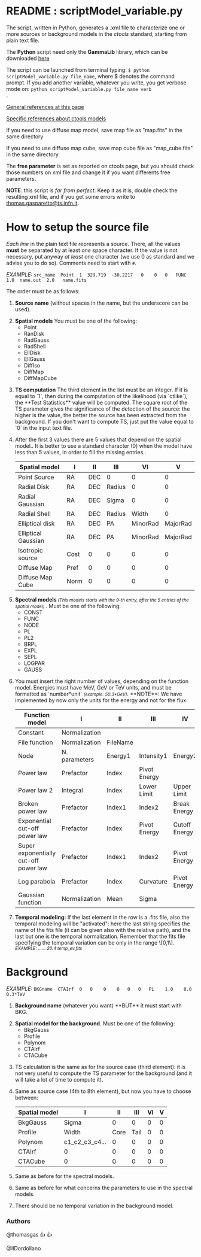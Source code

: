 # README : scriptModel_variable.py 

The script, written in Python, generates a .xml file to characterize one or more sources or background models in the
*ctools* standard, starting from plain text file.

The **Python** script need only the **GammaLib** library, which can be downloaded [here](http://gammalib.sourceforge.net/admin/index.html "Getting GammaLib page")

The script can be launched from terminal typing: `$ python scriptModel_variable.py file_name`, where $ denotes the command prompt.
If you add another variable, whatever you write, you get verbose mode on: `python scriptModel_variable.py file_name verb` <br>.

[General references at this page](http://cta.irap.omp.eu/ctools "ctools Homepage" )

[Specific references about ctools models](http://cta.irap.omp.eu/ctools/users/user_manual/getting_started/models.html "ctools models page")

If you need to use diffuse map model, save map file as "map.fits" 
	in the same directory

If you need to use diffuse map cube, save map cube file as "map_cube.fits" 
	in the same directory	
	
The **free parameter** is set as reported on ctools page, but you should check those numbers on xml file and change it if you want differents free parameters.
	
**NOTE**: this script is *far from perfect*. Keep it as it is, double check the resulting xml file, and if you get some errors write to thomas.gasparetto@ts.infn.it.

# How to setup the source file

*Each line* in the plain text file represents a source. There, all the values **must** be separated
by at least *one* space character. If the value is not necessary, put anyway *at least*
one character (we use 0 as standard and we advise you to do so). Comments need to start with `#`.

*EXAMPLE:*
`src_name  Point  1  329.719  -30.2217   0    0   0   FUNC  1.0  name.out  2.0   name.fits`

The order must be as follows:
<ol>

<li><b>Source name</b> (without spaces in the name, but the underscore can be used).
 <p></p>
</li>

<li><b>Spatial models</b> You must be one of the following: 
   <ul>
   <li>Point</li>
   <li>RanDisk</li>
   <li>RadGauss</li>
   <li>RadShell</li>
   <li>EllDisk</li>
   <li>EllGauss</li>
   <li>DiffIso</li>
   <li>DiffMap</li>
   <li>DiffMapCube</li>
   </ul>
    <p></p>
</li>
<li><b>TS computation</b> The third element in the list must be an integer. If it is equal to `1`, then during the computation of the likelihood (via `ctlike`), the **Test Statistics** value will be computed. The square root of the TS parameter gives the significance of the detection of the source: the higher is the value, the better the source has been extracted from the background.
If you don't want to compute TS, just put the value equal to `0` in the input text file.

 <p></p>
</li>

   <li>
    After the first 3 values there are 5 values that depend on the spatial model.. It is better
   to use a standard character (0) when the model have less than 5 values, in order to fill the missing entries..
   
   |         Spatial model  |  I   |  II  |   III    |   VI    |   V     |
   | ---------------------- |  --- |------|----------|---------|---------|
   | Point Source           | RA   | DEC  |0         |0        |0        |
   | Radial Disk            | RA   | DEC  |Radius    |0        |0        |
   | Radial Gaussian        | RA   | DEC  |Sigma     |0        |0        |
   | Radial Shell           | RA   | DEC  |Radius    |Width    |0        |
   | Elliptical disk        | RA   | DEC  |PA        |MinorRad |MajorRad |
   | Elliptical Gaussian    | RA   | DEC  |PA        |MinorRad |MajorRad |
   | Isotropic source       | Cost | 0    |0         |0        |0        |
   | Diffuse Map            | Pref | 0    |0         |0        |0        |
   | Diffuse Map Cube       | Norm | 0    |0         |0        |0        |
    
   </li>
<li>  
<b>Spectral models </b><small><i>(This models starts with the 9-th entry, after the 5 entries of the spatial model) </i></small>.
   Must be one of the following:
   <ul>
      <li>CONST</li>
      <li>FUNC</li>
      <li>NODE</li>
      <li>PL</li>
      <li>PL2</li>
      <li>BRPL</li>
      <li>EXPL</li>
      <li>SEPL</li>
      <li>LOGPAR</li>
      <li>GAUSS</li>
   </ul>
    <p></p>
</li>
   <li>
   You must insert the right number of values, depending on the function model. Energies
   must have MeV, GeV or TeV units, and must be formatted as `number*unit` <i><small>(example: 50.3*GeV)</i></small>. **NOTE**: We have implemented by now only the units for the energy and not for the flux:

| Function model                        | I             | II       | III         | IV           | V            |  VI |
|---------------------------------------|---------------|----------|-------------|--------------|--------------|-----|
| Constant                              | Normalization |          |             |              |              |     |
| File function                         | Normalization | FileName |             |              |              |     |
| Node                                  | N. parameters | Energy1  | Intensity1  | Energy2      | Intensity2   | ... |
| Power law                             | Prefactor     | Index    | Pivot Energy |              |             |     |
| Power law 2                           | Integral      | Index    | Lower Limit  | Upper Limit   |            |     |
| Broken power law                      | Prefactor     | Index1   | Index2      | Break Energy   |            |     |
| Exponential cut-off power law         | Prefactor     | Index    | Pivot Energy | Cutoff Energy |            |     |
| Super exponentially cut-off power law | Prefactor     | Index1   | Index2      | Pivot Energy  | Cutoff Energy |     |
| Log parabola                          | Prefactor     | Index    | Curvature   | Pivot Energy  |             |     |
| Gaussian function                     | Normalization | Mean     | Sigma       |               |             |     |
 
 <p> </p>
   </li>
   <li><b> Temporal modeling:</b> If the last element in the row is a .fits file, also the temporal modeling will be "activated": here the last string specifies the name of the fits file (it can be given also with the relative path), and the last but one is the temporal normalization. Remember that the fits file specifying the temporal variation can be only in the range \[0,1\].
<i><small>EXAMPLE: ...... 20.4   temp_ev.fits</i></small>
    <p></p>
   </li>
</ol> 	

# Background
*EXAMPLE:*
`BKGname  CTAIrf  0   0    0    0   0   0   PL    1.0    0.0    0.3*TeV`

<ol>

<li>  <b>Background name</b> (whatever you want) **BUT** it must start with BKG.
 <p></p>
</li>


<li> <b>Spatial model for the background</b>. Must be one of the following: 
   <ul>
   <li>BkgGauss</li>
   <li>Profile</li>
   <li>Polynom</li>
   <li>CTAIrf</li>
   <li>CTACube</li>
   </ul>
    <p></p>
</li>

<li> TS calculation is the same as for the source case (third element): it is not very useful to compute the TS parameter for the background (and it will take a lot of time to compute it).
 <p></p>
</li>

<li> Same as source case (4th to 8th element), but now you have to choose between:

   |         Spatial model  |  I   |  II  |   III    |   VI    |   V     |
   | ---------------------- |  --- |------|----------|---------|---------|
   | BkgGauss               |Sigma | 0    |0         |0        |0        |
   | Profile                |Width |Core  |Tail      |0        |0        |
   | Polynom                | c1_c2_c3_c4...| 0  |0     |0        |0        |
   | CTAIrf                 | 0    |0     |0         |0        |0        |
   | CTACube                | 0    | 0    |0         |0        |0        |

 <p></p>
</li>

<li> Same as before for the spectral models.
 <p></p>
</li>
<li> Same as before for what concerns the parameters to use in the spectral models.
 <p></p>
</li>

<li> There should be no temporal variation in the background model.
 <p></p>
</li>
</ol>
 
### Authors

@thomasgas :+1: :+1:

@IlDordollano
